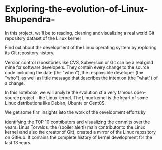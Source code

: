 # Exploring-the-evolution-of-Linux-Bhupendra-
In this project, we'll be to reading, cleaning and visualizing a real world Git repository dataset of the Linux kernel.

Find out about the development of the Linux operating system by exploring its Git repository history.

Version control repositories like CVS, Subversion or Git can be a real gold mine for software developers. They contain every change to the source code including the date (the "when"), the responsible developer (the "who"), as well as little message that describes the intention (the "what") of a change.

In this notebook, we will analyze the evolution of a very famous open-source project – the Linux kernel. The Linux kernel is the heart of some Linux distributions like Debian, Ubuntu or CentOS.

We get some first insights into the work of the development efforts by

identifying the TOP 10 contributors and visualizing the commits over the years. Linus Torvalds, the (spoiler alert!) main contributor to the Linux kernel (and also the creator of Git), created a mirror of the Linux repository on GitHub. It contains the complete history of kernel development for the last 13 years.


